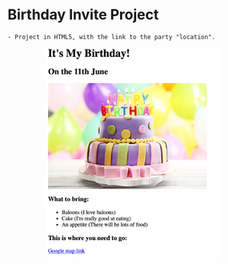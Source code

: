 # Birthday Invite Project

    - Project in HTML5, with the link to the party "location".

<p align="center">
  <img src="screenshots/birthday-invite.png" width="350" title="Home page">
</p>
